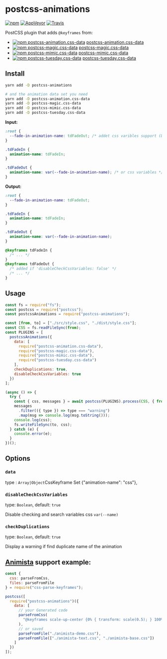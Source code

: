 # postcss-animations

[![npm](https://img.shields.io/npm/v/postcss-animations.svg)](https://www.npmjs.com/package/postcss-animations)
[![AppVeyor](https://img.shields.io/appveyor/ci/retyui/postcss-animations.svg?label=win)](https://ci.appveyor.com/project/retyui/postcss-animations)
[![Travis](https://img.shields.io/travis/retyui/postcss-animations.svg?label=unix)](https://travis-ci.org/retyui/postcss-animations)

PostCSS plugin that adds `@keyframes` from:

* [![npm postcss-animation.css-data](https://img.shields.io/npm/dm/postcss-animation.css-data.svg)](https://www.npmjs.com/package/postcss-animation.css-data) [postcss-animation.css-data](https://github.com/retyui/postcss-animation.css-data)
* [![npm postcss-magic.css-data](https://img.shields.io/npm/dm/postcss-magic.css-data.svg)](https://www.npmjs.com/package/postcss-magic.css-data) [postcss-magic.css-data](https://github.com/retyui/postcss-magic.css-data)
* [![npm postcss-mimic.css-data](https://img.shields.io/npm/dm/postcss-mimic.css-data.svg)](https://www.npmjs.com/package/postcss-mimic.css-data) [postcss-mimic.css-data](https://github.com/retyui/postcss-mimic.css-data)
* [![npm postcss-tuesday.css-data](https://img.shields.io/npm/dm/postcss-tuesday.css-data.svg)](https://www.npmjs.com/package/postcss-tuesday.css-data) [postcss-tuesday.css-data](https://github.com/retyui/postcss-tuesday.css-data)

## Install

```bash
yarn add -D postcss-animations

# and the animation data set you need
yarn add -D postcss-animation.css-data
yarn add -D postcss-magic.css-data
yarn add -D postcss-mimic.css-data
yarn add -D postcss-tuesday.css-data
```

**Input:**

```css
:root {
  --fade-in-animation-name: tdFadeOut; /* addet css varibles support (Disabled default)*/
}

.tdFadeIn {
  animation-name: tdFadeIn;
}

.tdFadeOut {
  animation-name: var(--fade-in-animation-name); /* or css variables */
}
```

**Output:**

```css
:root {
  --fade-in-animation-name: tdFadeOut;
}

.tdFadeIn {
  animation-name: tdFadeIn;
}

.tdFadeOut {
  animation-name: var(--fade-in-animation-name);
}

@keyframes tdFadeIn {
  /* ... */
}
@keyframes tdFadeOut {
  /* added if 'disableCheckCssVariables: false' */
  /* ... */
}
```

## Usage

```js
const fs = require("fs");
const postcss = require("postcss");
const postcssAnimations = require("postcss-animations");

const [from, to] = ["./src/style.css", "./dist/style.css"];
const CSS = fs.readFileSync(from);
const PLUGINS = [
  postcssAnimations({
    data: [
      require("postcss-animation.css-data"),
      require("postcss-magic.css-data"),
      require("postcss-mimic.css-data"),
      require("postcss-tuesday.css-data")
    ],
    checkDuplications: true,
    disableCheckCssVariables: true
  })
];

(async () => {
  try {
    const { css, messages } = await postcss(PLUGINS).process(CSS, { from, to });
    messages
      .filter(({ type }) => type === "warning")
      .map(msg => console.log(msg.toString()));
    console.log(css);
    fs.writeFileSync(to, css);
  } catch (e) {
    console.error(e);
  }
})();
```

## Options

### `data`

type : `Array|Object`CssKeyframe Set {"animation-name": "css"},

### `disableCheckCssVariables`

type: `Boolean`,
default: `true`

Disable checking and search variables css `var(--name)`

### `checkDuplications`

type: `Boolean`,
default: `true`

Display a warning if find duplicate name of the animation

## [Animista](http://animista.net) support example:

```js
const {
  css: parseFromCss,
  files: parseFromFile
} = require("css-parse-keyframes");

postcss([
  require("postcss-animations")({
    data: [
      // your Generated code
      parseFromCss(
        "@keyframes scale-up-center {0% { transform: scale(0.5); } 100% { transform: scale(1); }}"
      ),
      // or saved
      parseFromFile("./animista-demo.css"),
      parseFromFile(["./animista-text.css", "./animista-base.css"])
    ]
  })
]);
```
